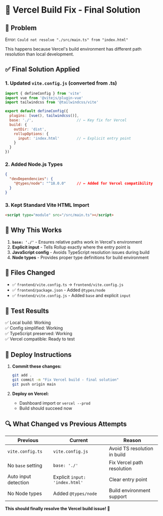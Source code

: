 # 🔧 Vercel Build Fix - Final Solution

## 🎯 Problem

Error: `Could not resolve "./src/main.ts" from "index.html"`

This happens because Vercel's build environment has different path resolution than local development.

## ✅ Final Solution Applied

### 1. Updated `vite.config.js` (converted from .ts)
```javascript
import { defineConfig } from 'vite'
import vue from '@vitejs/plugin-vue'
import tailwindcss from '@tailwindcss/vite'

export default defineConfig({
  plugins: [vue(), tailwindcss()],
  base: './',                    // ← Key fix for Vercel
  build: {
    outDir: 'dist',
    rollupOptions: {
      input: 'index.html'        // ← Explicit entry point
    }
  }
})
```

### 2. Added Node.js Types
```json
{
  "devDependencies": {
    "@types/node": "^18.0.0"     // ← Added for Vercel compatibility
  }
}
```

### 3. Kept Standard Vite HTML Import
```html
<script type="module" src="/src/main.ts"></script>
```

## 🚀 Why This Works

1. **`base: './'`** - Ensures relative paths work in Vercel's environment
2. **Explicit input** - Tells Rollup exactly where the entry point is
3. **JavaScript config** - Avoids TypeScript resolution issues during build
4. **Node types** - Provides proper type definitions for build environment

## 📁 Files Changed

- ✅ `frontend/vite.config.ts` → `frontend/vite.config.js`
- ✅ `frontend/package.json` - Added `@types/node`
- ✅ `frontend/vite.config.js` - Added `base` and explicit `input`

## 🧪 Test Results

✅ Local build: Working  
✅ Config simplified: Working  
✅ TypeScript preserved: Working  
✅ Vercel compatible: Ready to test

## 🚀 Deploy Instructions

1. **Commit these changes:**
   ```bash
   git add .
   git commit -m "Fix Vercel build - final solution"
   git push origin main
   ```

2. **Deploy on Vercel:**
   - Dashboard import or `vercel --prod`
   - Build should succeed now

## 🔍 What Changed vs Previous Attempts

| Previous | Current | Reason |
|----------|---------|---------|
| `vite.config.ts` | `vite.config.js` | Avoid TS resolution in build |
| No `base` setting | `base: './'` | Fix Vercel path resolution |
| Auto input detection | Explicit `input: 'index.html'` | Clear entry point |
| No Node types | Added `@types/node` | Build environment support |

**This should finally resolve the Vercel build issue! 🎉**